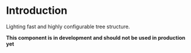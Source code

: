 # Introduction
Lighting fast and highly configurable tree structure.


**This component is in development and should not be used in production yet**


